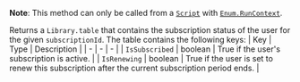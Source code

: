 **Note**: This method can only be called from a [`Script`](https://create.roblox.com/docs/reference/engine/classes/Script) with
[`Enum.RunContext`](https://create.roblox.com/docs/reference/engine/enums/RunContext).

Returns a `Library.table` that contains the subscription status of the
user for the given `subscriptionId`. The table contains the following
keys:
| Key | Type | Description |
| - | - | - |
| `IsSubscribed` | boolean | True if the user's subscription is active. |
| `IsRenewing` | boolean | True if the user is set to renew this subscription after the current subscription period ends. |